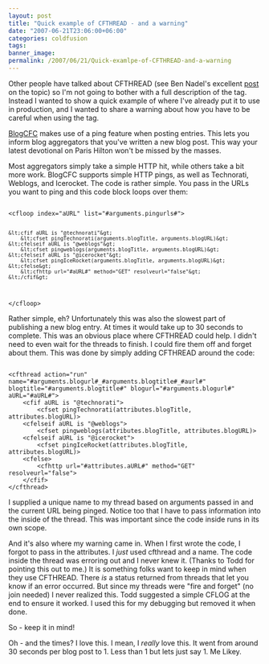 ```yaml
---
layout: post
title: "Quick example of CFTHREAD - and a warning"
date: "2007-06-21T23:06:00+06:00"
categories: coldfusion 
tags: 
banner_image: 
permalink: /2007/06/21/Quick-examlpe-of-CFTHREAD-and-a-warning
---
```


Other people have talked about CFTHREAD (see Ben Nadel's excellent <a href="http://www.bennadel.com/index.cfm?dax=blog:743.view">post</a> on the topic) so I'm not going to bother with a full description of the tag. Instead I wanted to show a quick example of where I've already put it to use in production, and I wanted to share a warning about how you have to be careful when using the tag.
<!--more-->
<a href="http://www.blogcfc.com">BlogCFC</a> makes use of a ping feature when posting entries. This lets you inform blog aggregators that you've written a new blog post. This way your latest devotional on Paris Hilton won't be missed by the masses. 

Most aggregators simply take a simple HTTP hit, while others take a bit more work. BlogCFC supports simple HTTP pings, as well as Technorati, Weblogs, and Icerocket. The code is rather simple. You pass in the URLs you want to ping and this code block loops over them:

<code>
&lt;cfloop index="aURL" list="#arguments.pingurls#"&gt;

	&lt;cfif aURL is "@technorati"&gt;
		&lt;cfset pingTechnorati(arguments.blogTitle, arguments.blogURL)&gt;
	&lt;cfelseif aURL is "@weblogs"&gt;
		&lt;cfset pingweblogs(arguments.blogTitle, arguments.blogURL)&gt;
	&lt;cfelseif aURL is "@icerocket"&gt;
		&lt;cfset pingIceRocket(arguments.blogTitle, arguments.blogURL)&gt;
	&lt;cfelse&gt;
		&lt;cfhttp url="#aURL#" method="GET" resolveurl="false"&gt;
	&lt;/cfif&gt;
&lt;/cfloop&gt;
</code>

Rather simple, eh? Unfortunately this was also the slowest part of publishing a new blog entry. At times it would take up to 30 seconds to complete. This was an obvious place where CFTHREAD could help. I didn't need to even wait for the threads to finish. I could fire them off and forget about them. This was done by simply adding CFTHREAD around the code:

<code>
&lt;cfthread action="run" name="#arguments.blogurl#_#arguments.blogtitle#_#aurl#" blogtitle="#arguments.blogtitle#" blogurl="#arguments.blogurl#" aURL="#aURL#"&gt;
	&lt;cfif aURL is "@technorati"&gt;
		&lt;cfset pingTechnorati(attributes.blogTitle, attributes.blogURL)&gt;
	&lt;cfelseif aURL is "@weblogs"&gt;
		&lt;cfset pingweblogs(attributes.blogTitle, attributes.blogURL)&gt;
	&lt;cfelseif aURL is "@icerocket"&gt;
		&lt;cfset pingIceRocket(attributes.blogTitle, attributes.blogURL)&gt;
	&lt;cfelse&gt;
		&lt;cfhttp url="#attributes.aURL#" method="GET" resolveurl="false"&gt;
	&lt;/cfif&gt;
&lt;/cfthread&gt;
</code>

I supplied a unique name to my thread based on arguments passed in and the current URL being pinged. Notice too that I have to pass information into the inside of the thread. This was important since the code inside runs in its own scope.

And it's also where my warning came in. When I first wrote the code, I forgot to pass in the attributes. I <i>just</i> used cfthread and a name. The code inside the thread was erroring out and I never knew it. (Thanks to Todd for pointing this out to me.) It is something folks want to keep in mind when they use CFTHREAD. There <i>is</i> a status returned from threads that let you know if an error occurred. But since my threads were "fire and forget" (no join needed) I never realized this. Todd suggested a simple CFLOG at the end to ensure it worked. I used this for my debugging but removed it when done.

So - keep it in mind!

Oh - and the times? I love this. I mean, I <i>really</i> love this. It went from around 30 seconds per blog post to 1. Less than 1 but lets just say 1. Me Likey.